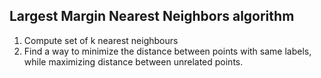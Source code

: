## Largest Margin Nearest Neighbors algorithm

1. Compute set of k nearest neighbours
2. Find a way to minimize the distance between points with same labels, while maximizing distance between unrelated points.

